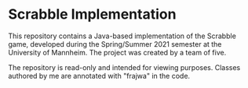 # Scrabble Implementation

This repository contains a Java-based implementation of the Scrabble game, developed during the Spring/Summer 2021 semester at the University of Mannheim. The project was created by a team of five.

The repository is read-only and intended for viewing purposes. Classes authored by me are annotated with "frajwa" in the code.
